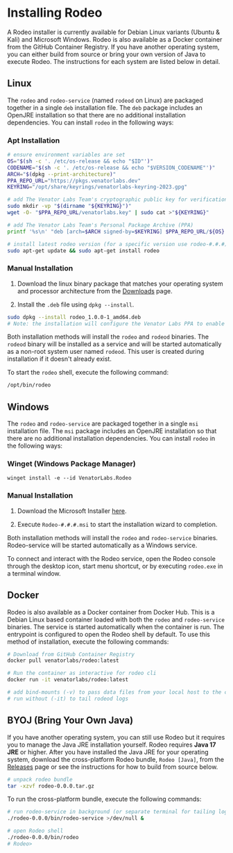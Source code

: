 # Installing Rodeo

A Rodeo installer is currently available for Debian Linux variants (Ubuntu & Kali) and Microsoft Windows. Rodeo is also available as a Docker container from the GitHub Container Registry. If you have another operating system, you can either build from source or bring your own version of Java to execute Rodeo. The instructions for each system are listed below in detail.

## Linux

The `rodeo` and `rodeo-service` (named `rodeod` on Linux) are packaged together in a single `deb` installation file. The `deb` package includes an OpenJRE installation so that there are no additional installation dependencies. You can install `rodeo` in the following ways:

### Apt Installation

```sh
# ensure environment variables are set
OS="$(sh -c '. /etc/os-release && echo "$ID"')"
CODENAME="$(sh -c '. /etc/os-release && echo "$VERSION_CODENAME"')"
ARCH="$(dpkg --print-architecture)"
PPA_REPO_URL="https://pkgs.venatorlabs.dev"
KEYRING="/opt/share/keyrings/venatorlabs-keyring-2023.gpg"

# add The Venator Labs Team's cryptographic public key for verification
sudo mkdir -vp "$(dirname "${KEYRING}")"
wget -O- "$PPA_REPO_URL/venatorlabs.key" | sudo cat >"${KEYRING}"

# add The Venator Labs Team's Personal Package Archive (PPA)
printf '%s\n' "deb [arch=$ARCH signed-by=$KEYRING] $PPA_REPO_URL/${OS} ${CODENAME} stable" | sudo tee /etc/apt/sources.list.d/venatorlabs.list

# install latest rodeo version (for a specific version use rodeo-#.#.#)
sudo apt-get update && sudo apt-get install rodeo
```

### Manual Installation

1. Download the linux binary package that matches your operating system and processor architecture from the [Downloads](https://venatorlabs.github.io/ppa/linux) page.

2. Install the `.deb` file using `dpkg --install`.

```sh
sudo dpkg --install rodeo_1.0.0-1_amd64.deb
# Note: the installation will configure the Venator Labs PPA to enable updates
```

Both installation methods will install the `rodeo` and `rodeod` binaries. The `rodeod` binary will be installed as a service and will be started automatically as a non-root system user named `rodeod`. This user is created during installation if it doesn't already exist.

To start the `rodeo` shell, execute the following command:

```sh
/opt/bin/rodeo
```

## Windows

The `rodeo` and `rodeo-service` are packaged together in a single `msi` installation file. The `msi` package includes an OpenJRE installation so that there are no additional installation dependencies. You can install `rodeo` in the following ways:

### Winget (Windows Package Manager)

```pwsh
winget install -e --id VenatorLabs.Rodeo
```

### Manual Installation

1. Download the Microsoft Installer [here](https://venatorlabs.github.io/ppa/windows/).

2. Execute `Rodeo-#.#.#.msi` to start the installation wizard to completion.

Both installation methods will install the `rodeo` and `rodeo-service` binaries. Rodeo-service will be started automatically as a Windows service.

To connect and interact with the Rodeo service, open the Rodeo console through the desktop icon, start menu shortcut, or by executing `rodeo.exe` in a terminal window.

## Docker

Rodeo is also available as a Docker container from Docker Hub. This is a Debian Linux based container loaded with both the `rodeo` and `rodeo-service` binaries. The service is started automatically when the container is run. The entrypoint is configured to open the Rodeo shell by default. To use this method of installation, execute the following commands:

```sh
# Download from GitHub Container Registry
docker pull venatorlabs/rodeo:latest

# Run the container as interactive for rodeo cli
docker run -it venatorlabs/rodeo:latest

# add bind-mounts (-v) to pass data files from your local host to the container
# run without (-it) to tail rodeod logs
```

## BYOJ (Bring Your Own Java)

If you have another operating system, you can still use Rodeo but it requires you to manage the Java JRE installation yourself. Rodeo requires **Java 17 JRE** or higher. After you have installed the Java JRE for your operating system, download the cross-platform Rodeo bundle, `Rodeo [Java]`, from the [Releases](https://github.com/VenatorLabs/rodeo/releases) page or see the instructions for how to build from source below.

```sh
# unpack rodeo bundle
tar -xzvf rodeo-0.0.0.tar.gz
```

To run the cross-platform bundle, execute the following commands:

```sh
# run rodeo-service in background (or separate terminal for tailing logs)
./rodeo-0.0.0/bin/rodeo-service >/dev/null &

# open Rodeo shell
./rodeo-0.0.0/bin/rodeo
# Rodeo>
```
